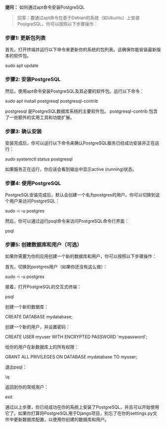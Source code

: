 **提问：** 如何通过apt命令安装PostgreSQL

> 回答：要通过apt命令在基于Debian的系统（如Ubuntu）上安装PostgreSQL，你可以按照以下步骤操作：

### 步骤1: 更新包列表
首先，打开终端并运行以下命令来更新你的系统的包列表。这确保你能安装最新版本的软件包。

sudo apt update

### 步骤2: 安装PostgreSQL
然后，使用apt命令安装PostgreSQL及其必要的软件包。运行以下命令：

sudo apt install postgresql postgresql-contrib

postgresql 是PostgreSQL数据库系统的主要软件包。
postgresql-contrib 包含了一些额外的实用工具和功能扩展。

### 步骤3: 确认安装
安装完成后，你可以运行以下命令来确认PostgreSQL服务已经成功安装并正在运行：

sudo systemctl status postgresql

如果服务正在运行，你应该会看到输出中显示active (running)状态。

### 步骤4: 使用PostgreSQL
PostgreSQL安装完成后，默认会创建一个名为postgres的用户。你可以切换到这个用户来访问PostgreSQL：

sudo -i -u postgres

然后，你可以通过运行psql命令来访问PostgreSQL命令行界面：

psql

### 步骤5: 创建数据库和用户（可选）
如果你需要为你的应用创建一个新的数据库和用户，你可以按照以下步骤操作：

首先，切换到postgres用户（如果你还没有这么做）：

sudo -i -u postgres

接着，打开PostgreSQL的交互式终端：

psql

创建一个新的数据库：

CREATE DATABASE mydatabase;

创建一个新的用户，并设置密码：

CREATE USER myuser WITH ENCRYPTED PASSWORD 'mypassword';

给你的用户在新数据库上的所有权限：

GRANT ALL PRIVILEGES ON DATABASE mydatabase TO myuser;

退出psql：

\q

返回到你的常规用户：

exit

通过以上步骤，你已经成功在你的系统上安装了PostgreSQL，并且可以开始使用它了。如果你打算将PostgreSQL用于Django项目，别忘了在你的settings.py文件中更新数据库配置，以使用你创建的数据库和用户。
